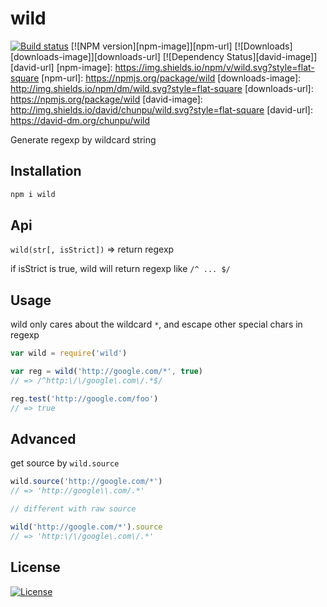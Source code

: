 wild
===

[![Build status][travis-image]][travis-url]
[![NPM version][npm-image]][npm-url]
[![Downloads][downloads-image]][downloads-url]
[![Dependency Status][david-image]][david-url]
[npm-image]: https://img.shields.io/npm/v/wild.svg?style=flat-square
[npm-url]: https://npmjs.org/package/wild
[downloads-image]: http://img.shields.io/npm/dm/wild.svg?style=flat-square
[downloads-url]: https://npmjs.org/package/wild
[david-image]: http://img.shields.io/david/chunpu/wild.svg?style=flat-square
[david-url]: https://david-dm.org/chunpu/wild


Generate regexp by wildcard string

Installation
---

```sh
npm i wild
```

Api
---

`wild(str[, isStrict])` => return regexp

if isStrict is true, wild will return regexp like `/^ ... $/`

Usage
---

wild only cares about the wildcard `*`, and escape other special chars in regexp

```js
var wild = require('wild')

var reg = wild('http://google.com/*', true)
// => /^http:\/\/google\.com\/.*$/

reg.test('http://google.com/foo')
// => true
```

Advanced
---

get source by `wild.source`

```js
wild.source('http://google.com/*')
// => 'http://google\\.com/.*'

// different with raw source

wild('http://google.com/*').source
// => 'http:\/\/google\.com\/.*'
```

License
---

[![License][license-image]][license-url]

[travis-image]: https://img.shields.io/travis/chunpu/wild.svg?style=flat-square
[travis-url]: https://travis-ci.org/chunpu/wild
[license-image]: http://img.shields.io/npm/l/wild.svg?style=flat-square
[license-url]: #
